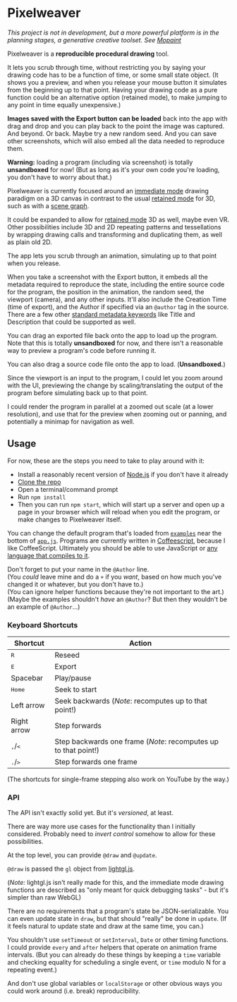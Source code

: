 
# Pixelweaver

*This project is not in development, but a more powerful platform is in the planning stages, a generative creative toolset. See [Mopaint][]*

Pixelweaver is a **reproducible procedural drawing** tool.

It lets you scrub through time,
without restricting you by saying your drawing code has to be a function of time, or some small state object.
(It shows you a preview, and when you release your mouse button it simulates from the beginning up to that point.
Having your drawing code as a pure function could be an alternative option (retained mode), to make jumping to any point in time equally unexpensive.) 

**Images saved with the Export button**
**can be loaded** back into the app with drag and drop
and you can play back to the point the image was captured.
And beyond. Or back.
Maybe try a new random seed.
And you can save other screenshots, which will also embed all the data needed to reproduce them.
<!-- (once zooming/panning implemented:) -->
<!-- *"Zoom and enhance."* -->
<!-- *"Uncrop."* -->
<!-- (once code export supported:) -->
<!-- And then export the code and/or edit it in an editor or whatever? -->

<!-- They embed all the data needed to reproduce the state at which they were captured -->
<!-- including source code, random seed, position in time and space, etc., -->

<!-- (You can also save images that don't include any of that metadata by just right clicking on the canvas and saving it as an image. In chrome, at least...) -->

**Warning:** loading a program (including via screenshot) is totally **unsandboxed** for now!
(But as long as it's your own code you're loading, you don't have to worry about that.)

Pixelweaver is currently focused around an [immediate mode] drawing paradigm on a 3D canvas
in contrast to the usual [retained mode] for 3D, such as with a [scene graph].

It could be expanded to allow for [retained mode] 3D as well,
maybe even VR.
Other possibilities include 3D and 2D repeating patterns and tessellations
by wrapping drawing calls and transforming and duplicating them,
as well as plain old 2D.

The app lets you scrub through an animation,
simulating up to that point when you release.

When you take a screenshot with the Export button,
it embeds all the metadata required to reproduce the state,
including the entire source code for the program,
the position in the animation, the random seed, the viewport (camera), and any other inputs.
It'll also include the Creation Time (time of export),
and the Author if specified via an `@author` tag in the source.
There are a few other [standard metadata keywords]
like Title and Description that could be supported as well.

<!-- You can drag and drop an exported image back into the app -->
<!-- to load up the program that generated the image. -->
You can drag an exported file back onto the app to load up the program.
Note that this is totally **unsandboxed** for now,
and there isn't a reasonable way to preview a program's code before running it.

You can also drag a source code file onto the app to load.
(**Unsandboxed.**)

Since the viewport is an input to the program,
I could let you zoom around with the UI,
previewing the change by scaling/translating the output of the program
before simulating back up to that point.

I could render the program in parallel at a zoomed out scale (at a lower resolution),
and use that for the preview when zooming out or panning,
and potentially a minimap for navigation as well.


## Usage

For now, these are the steps you need to take to play around with it:
* Install a reasonably recent version of [Node.js] if you don't have it already
* [Clone the repo]
* Open a terminal/command prompt
* Run `npm install`
* Then you can run `npm start`, which will start up a server and open up a page in your browser
which will reload when you edit the program,
or make changes to Pixelweaver itself.

You can change the default program that's loaded from [`examples`](./examples) near the bottom of [`app.js`](./src/app.js).
Programs are currently written in [Coffeescript], because I like CoffeeScript.
Ultimately you should be able to use JavaScript or [any language that compiles to it][compile-to-JS langs].

Don't forget to put your name in the `@Author` line.  
(You *could* leave mine and do a `+` if you *want*,
based on how much you've changed it or whatever, but you don't have to.)  
(You can ignore helper functions because they're not important to the art.)  
(Maybe the examples shouldn't *have* an `@Author`? But then they wouldn't be an example of `@Author`...)


### Keyboard Shortcuts

**Shortcut**              | **Action**
--------------------------|-----------
<kbd>R</kbd>              | Reseed
<kbd>E</kbd>              | Export
Spacebar                  | Play/pause
<kbd>Home</kbd>           | Seek to start
Left arrow                | Seek backwards (*Note*: recomputes up to that point!)
Right arrow               | Step forwards
<kbd>,</kbd>/<kbd><</kbd> | Step backwards one frame (*Note*: recomputes up to that point!)
<kbd>.</kbd>/<kbd>></kbd> | Step forwards one frame

(The shortcuts for single-frame stepping also work on YouTube by the way.)


### API

The API isn't exactly solid yet.
But it's *versioned*, at least.

There are way more use cases for the functionality than I initially considered.
Probably need to *invert control* somehow to allow for these possibilities.
<!-- Like maybe this project should be more like a library
for including a scrubber and saving/loading state from screenshots,
but the rest is up to you?
I guess you'd have to have an API version indicator specific to your application.
And, idk, it "seems" natural that the end result would be an app,
but you'd naturally want so many things related to coding,
only tangentially related to the core idea of reproducibility,
that it doesn't make sense.
You'd want to able to use different languages (at least JS/CoffeeScript/TypeScript),
libraries (simplex noise and other algorithms, graphical frameworks),
and various features like infinite loop protection, and linking to and forking projects/fiddles.
It should be like a plugin.
-->

At the top level, you can provide `@draw` and `@update`.

`@draw` is passed the `gl` object from [lightgl.js].

(*Note:* lightgl.js isn't really made for this, and the immediate mode drawing functions are described as "only meant for quick debugging tasks" - but it's simpler than raw WebGL)

There are no requirements that a program's state be JSON-serializable.
You can even update state in `draw`, but that should "really" be done in `update`.
(If it feels natural to update state and draw at the same time, you can.)


You shouldn't use `setTimeout` or `setInterval`,
`Date` or other timing functions.
I could provide `every` and `after` helpers
that operate on animation frame intervals.
(But you can already do these things by keeping a `time` variable
and checking equality for scheduling a single event,
or `time` modulo N for a repeating event.)

And don't use global variables or `localStorage` or other obvious ways you could work around (i.e. break) reproducibility.


[immediate mode]: https://en.wikipedia.org/wiki/Immediate_mode_(computer_graphics)
[retained mode]: https://en.wikipedia.org/wiki/Retained_mode
[scene graph]: https://en.wikipedia.org/wiki/Scene_graph
[lightgl.js]: https://github.com/evanw/lightgl.js/
[standard metadata keywords]: https://www.w3.org/TR/PNG-Chunks.html#C.Summary-of-standard-chunks
[Node.js]: https://nodejs.org/
[Coffeescript]: http://coffeescript.org/
[compile-to-JS langs]: https://github.com/jashkenas/coffeescript/wiki/list-of-languages-that-compile-to-js
[clone the repo]: https://help.github.com/articles/cloning-a-repository/
[Mopaint]: https://github.com/1j01/mopaint
